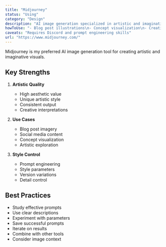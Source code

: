```yaml
---
title: "Midjourney"
status: "Using"
category: "Design"
description: "AI image generation specialized in artistic and imaginative visuals"
howToUse: "- Blog post illustrations\n- Concept visualization\n- Creative exploration\n- Visual brainstorming"
caveats: "Requires Discord and prompt engineering skills"
url: "https://www.midjourney.com/"
---
```


Midjourney is my preferred AI image generation tool for creating artistic and imaginative visuals.

## Key Strengths

1. **Artistic Quality**
   - High aesthetic value
   - Unique artistic style
   - Consistent output
   - Creative interpretations

2. **Use Cases**
   - Blog post imagery
   - Social media content
   - Concept visualization
   - Artistic exploration

3. **Style Control**
   - Prompt engineering
   - Style parameters
   - Version variations
   - Detail control

## Best Practices

- Study effective prompts
- Use clear descriptions
- Experiment with parameters
- Save successful prompts
- Iterate on results
- Combine with other tools
- Consider image context 